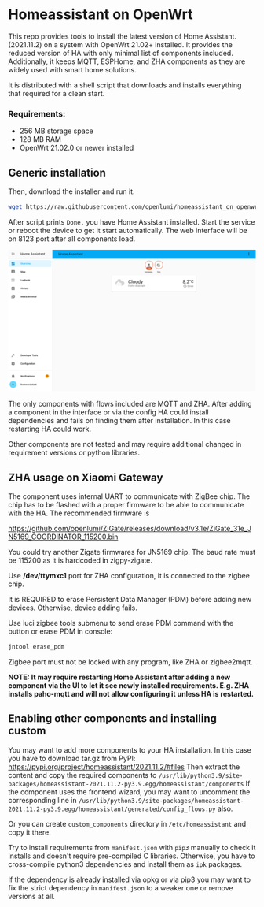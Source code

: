 # Homeassistant on OpenWrt

This repo provides tools to install the latest version of Home Assistant. (2021.11.2)
on a system with OpenWrt 21.02+ installed. It provides the reduced version of HA with only minimal list of components 
included. Additionally, it keeps MQTT, ESPHome, and ZHA components as they are 
widely used with smart home solutions.

It is distributed with a shell script that downloads and installs everything that required for a clean start.

### Requirements:
- 256 MB storage space
- 128 MB RAM
- OpenWrt 21.02.0 or newer installed

## Generic installation
Then, download the installer and run it.

```sh
wget https://raw.githubusercontent.com/openlumi/homeassistant_on_openwrt/21.02/ha_install.sh -O - | sh
```

After script prints `Done.` you have Home Assistant installed. 
Start the service or reboot the device to get it start automatically.
The web interface will be on 8123 port after all components load.

![Home Assitant](homeassistant.png)

The only components with flows included are MQTT and ZHA.
After adding a component in the interface or via the config
HA could install dependencies and fails on finding them after installation.
In this case restarting HA could work.

Other components are not tested and may require additional changed in 
requirement versions or python libraries.

## ZHA usage on Xiaomi Gateway

The component uses internal UART to communicate with ZigBee chip.
The chip has to be flashed with a proper firmware to be able to 
communicate with the HA. The recommended firmware is 

https://github.com/openlumi/ZiGate/releases/download/v3.1e/ZiGate_31e_JN5169_COORDINATOR_115200.bin

You could try another Zigate firmwares for JN5169 chip. The baud rate
must be 115200 as it is hardcoded in zigpy-zigate.

Use **/dev/ttymxc1** port for ZHA configuration, it is connected to the zigbee chip.

It is REQUIRED to erase Persistent Data Manager (PDM) before adding new devices.
Otherwise, device adding fails.

Use luci zigbee tools submenu to send erase PDM command with the button or
erase PDM in console:

```sh
jntool erase_pdm
```

Zigbee port must not be locked with any program, like ZHA or zigbee2mqtt.

**NOTE: It may require restarting Home Assistant after adding a new 
component via the UI to let it see newly installed requirements. 
E.g. ZHA installs paho-mqtt and will not allow configuring it unless HA is 
restarted.**

## Enabling other components and installing custom

You may want to add more components to your HA installation.
In this case you have to download tar.gz from PyPI:
https://pypi.org/project/homeassistant/2021.11.2/#files
Then extract the content and copy the required components to 
`/usr/lib/python3.9/site-packages/homeassistant-2021.11.2-py3.9.egg/homeassistant/components`
If the component uses the frontend wizard, you may want to uncomment the
corresponding line in 
`/usr/lib/python3.9/site-packages/homeassistant-2021.11.2-py3.9.egg/homeassistant/generated/config_flows.py`
also.

Or you can create `custom_components` directory in `/etc/homeassistant` and
copy it there.

Try to install requirements from `manifest.json` with `pip3` manually
to check it installs and doesn't require pre-compiled C libraries.
Otherwise, you have to cross-compile python3 dependencies and install
them as `ipk` packages.

If the dependency is already installed via opkg or via pip3 you may want
to fix the strict dependency in `manifest.json` to a weaker one or remove 
versions at all.
